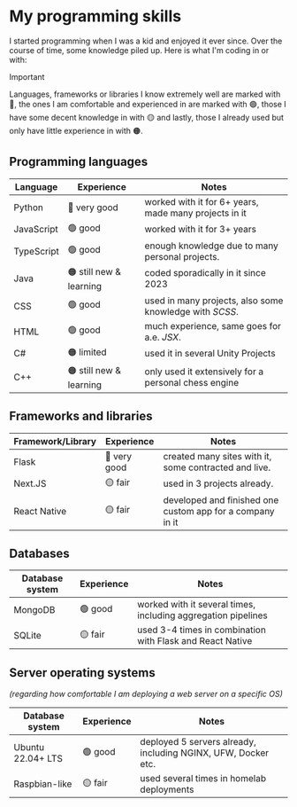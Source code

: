 # My programming skills

I started programming when I was a kid and enjoyed it ever since. Over the course of time,
some knowledge piled up. Here is what I'm coding in or with:

> [!IMPORTANT]
>
> Languages, frameworks or libraries I know extremely well are marked with 💠, the ones I am
> comfortable and experienced in are marked with 🟢, those I have some decent knowledge in
> with 🟡 and lastly, those I already used but only have little experience in with 🟠.


## Programming languages

| **Language**  | Experience 	            | Notes                                                 	|
|------------	|------------	            |-------------------------------------------------------	|
| Python     	| 💠 very good              | worked with it for 6+ years, made many projects in it 	|
| JavaScript 	| 🟢 good      	            | worked with it for 3+ years                           	|
| TypeScript 	| 🟢 good      	            | enough knowledge due to many personal projects.         |
| Java       	| 🟠 still new & learning	| coded sporadically in it since 2023                   	|
| CSS        	| 🟢 good     	            | used in many projects, also some knowledge with *SCSS*.  	|
| HTML       	| 🟢 good      	            | much experience, same goes for a.e. *JSX*.                |
| C#           	| 🟠 limited 	            | used it in several Unity Projects                         |
| C++           | 🟠 still new & learning   | only used it extensively for a personal chess engine      |

## Frameworks and libraries

| **Framework/Library** | Experience 	     | Notes                                                 	|
|----------------------	|------------	     |-------------------------------------------------------	|
| Flask              	| 💠 very good 	     | created many sites with it, some contracted and live.    |
| Next.JS              	| 🟡 fair     	     | used in 3 projects already.                           	|
| React Native          | 🟡 fair            | developed and finished one custom app for a company in it|

## Databases

| **Database system**   | Experience  | Notes                                                 	      |
|----------------------	|------------ |-------------------------------------------------------------  |
| MongoDB              	| 🟢 good  	  | worked with it several times, including aggregation pipelines |
| SQLite                | 🟡 fair     | used 3-4 times in combination with Flask and React Native     |

## Server operating systems

_(regarding how comfortable I am deploying a web server on a specific OS)_

| **Database system**   | Experience  | Notes                                                 	      |
|----------------------	|------------ |-------------------------------------------------------------  |
| Ubuntu 22.04+ LTS     | 🟢 good  	  | deployed 5 servers already, including NGINX, UFW, Docker etc. |
| Raspbian-like         | 🟡 fair  	  | used several times in homelab deployments                     |

